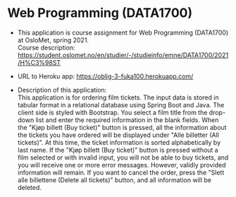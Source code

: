 Web Programming (DATA1700)
=======

- This application is course assignment for Web Programming (DATA1700) at OsloMet, spring 2021. <br>
  Course description: https://student.oslomet.no/en/studier/-/studieinfo/emne/DATA1700/2021/H%C3%98ST


- URL to Heroku app: https://oblig-3-fuka100.herokuapp.com/


- Description of this application: <br>
This application is for ordering film tickets.
The input data is stored in tabular format in a relational database using Spring Boot and Java.
The client side is styled with Bootstrap.
You select a film title from the drop-down list and enter the required information in the blank fields.
When the "Kjøp billett (Buy ticket)" button is pressed, all the information about the tickets 
you have ordered will be displayed under "Alle billetter (All tickets)".
At this time, the ticket information is sorted alphabetically by last name.
If the "Kjøp billett (Buy ticket)" button is pressed without a film selected or with invalid input, 
you will not be able to buy tickets, and you will receive one or more error messages.
However, validly provided information will remain.
If you want to cancel the order, press the "Slett alle billettene (Delete all tickets)" button, and all information will be deleted.
